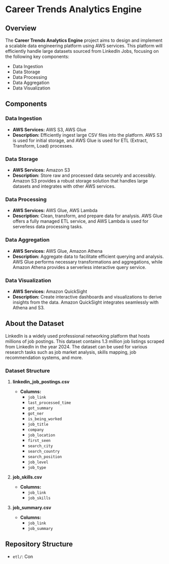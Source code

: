 # Career Trends Analytics Engine

## Overview
The **Career Trends Analytics Engine** project aims to design and implement a scalable data engineering platform using AWS services. This platform will efficiently handle large datasets sourced from LinkedIn Jobs, focusing on the following key components:
- Data Ingestion
- Data Storage
- Data Processing
- Data Aggregation
- Data Visualization

## Components
### Data Ingestion
- **AWS Services:** AWS S3, AWS Glue
- **Description:** Efficiently ingest large CSV files into the platform. AWS S3 is used for initial storage, and AWS Glue is used for ETL (Extract, Transform, Load) processes.

### Data Storage
- **AWS Services:** Amazon S3
- **Description:** Store raw and processed data securely and accessibly. Amazon S3 provides a robust storage solution that handles large datasets and integrates with other AWS services.

### Data Processing
- **AWS Services:** AWS Glue, AWS Lambda
- **Description:** Clean, transform, and prepare data for analysis. AWS Glue offers a fully managed ETL service, and AWS Lambda is used for serverless data processing tasks.

### Data Aggregation
- **AWS Services:** AWS Glue, Amazon Athena
- **Description:** Aggregate data to facilitate efficient querying and analysis. AWS Glue performs necessary transformations and aggregations, while Amazon Athena provides a serverless interactive query service.

### Data Visualization
- **AWS Services:** Amazon QuickSight
- **Description:** Create interactive dashboards and visualizations to derive insights from the data. Amazon QuickSight integrates seamlessly with Athena and S3.

## About the Dataset
LinkedIn is a widely used professional networking platform that hosts millions of job postings. This dataset contains 1.3 million job listings scraped from LinkedIn in the year 2024. The dataset can be used for various research tasks such as job market analysis, skills mapping, job recommendation systems, and more.

### Dataset Structure
1. **linkedin_job_postings.csv**
    - **Columns:**
        - `job_link`
        - `last_processed_time`
        - `got_summary`
        - `got_ner`
        - `is_being_worked`
        - `job_title`
        - `company`
        - `job_location`
        - `first_seen`
        - `search_city`
        - `search_country`
        - `search_position`
        - `job_level`
        - `job_type`

2. **job_skills.csv**
    - **Columns:**
        - `job_link`
        - `job_skills`

3. **job_summary.csv**
    - **Columns:**
        - `job_link`
        - `job_summary`

## Repository Structure
- `etl/`: Con
